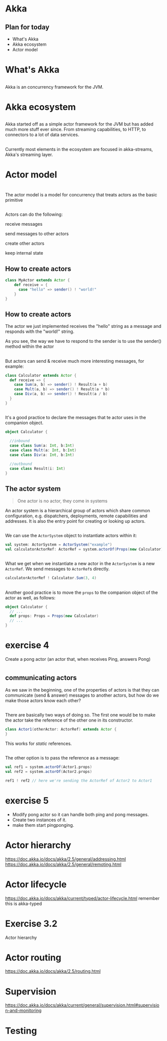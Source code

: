 # Akka

## Plan for today

- What's Akka
- Akka ecosystem
- Actor model

# What's Akka

##

Akka is an concurrency framework for the JVM.

# Akka ecosystem

## 

Akka started off as a simple actor framework for the JVM but has added
much more stuff ever since.  From streaming capabilities, to HTTP, to
connectors to a lot of data services.

## 

Currently most elements in the ecosystem are focused in akka-streams,
Akka's streaming layer.

# Actor model

#

##

The actor model is a model for concurrency that treats actors as the
basic primitive

##

Actors can do the following:

<p class="fragment fade-in">receive messages</p>
<p class="fragment fade-in">send messages to other actors</p>
<p class="fragment fade-in">create other actors</p>
<p class="fragment fade-in">keep internal state</p>

## How to create actors

```scala
class MyActor extends Actor {
	def receive = {
	  case "hello" => sender() ! "world!"
	}
}
```

## How to create actors

The actor we just implemented receives the "hello" string as a message
and responds with the "world!" string.

<p class="fragment fade-in">
As you see, the way we have to respond to the sender is to use the
sender() method within the actor
</p>

##

But actors can send & receive much more interesting messages, for
example:

```scala
class Calculator extends Actor {
  def receive => {
	case Sum(a, b) => sender() ! Result(a + b)
    case Mult(a, b) => sender() ! Result(a * b)
    case Div(a, b) => sender() ! Result(a / b)
  }
}
```

##

It's a good practice to declare the messages that te actor uses in the
companion object.

```scala
object Calculator {

  //inbound
  case class Sum(a: Int, b:Int)
  case class Mult(a: Int, b:Int)
  case class Div(a: Int, b:Int)
  
  //outbound
  case class Result(i: Int)
}
```

## The actor system

> One actor is no actor, they come in systems

An actor system is a hierarchical group of actors which share common
configuration, e.g. dispatchers, deployments, remote capabilities
and addresses. It is also the entry point for creating or looking up
actors.


##

We can use the `ActorSystem` object to instantiate actors within it:

```scala
val system: ActorSystem = ActorSystem("example")
val calculatorActorRef: ActorRef = system.actorOf(Props(new Calculator))
```

##

What we get when we instantiate a new actor in the `ActorSystem` is a
new `ActorRef`.  We send messages to `ActorRef`s directly.

```scala
calculatorActorRef ! Calculator.Sum(3, 4)
```

##

Another good practice is to move the `props` to the companion object
of the actor as well, as follows:

```scala
object Calculator {
  // ...
  def props: Props = Props(new Calculator)
  // ...
}
```

# exercise 4

Create a pong actor (an actor that, when receives Ping, answers Pong)

#

## communicating actors

As we saw in the beginning, one of the properties of actors is that
they can communicate (send & answer) messages to another actors, but
how do we make those actors know each other?

##

There are basically two ways of doing so.  The first one would be to
make the actor take the reference of the other one in its constructor.

```scala
class Actor1(otherActor: ActorRef) extends Actor {
}
```

This works for _static_ references.

##

The other option is to pass the reference as a message:

```scala
val ref1 = system.actorOf(Actor1.props)
val ref2 = system.actorOf(Actor2.props)

ref1 ! ref2 // here we're sending the ActorRef of Actor2 to Actor1
```

# exercise 5

- Modify pong actor so it can handle both ping and pong messages.
- Create two instances of it.
- make them start pingponging.

# Actor hierarchy

https://doc.akka.io/docs/akka/2.5/general/addressing.html
https://doc.akka.io/docs/akka/2.5/general/remoting.html

# Actor lifecycle

https://doc.akka.io/docs/akka/current/typed/actor-lifecycle.html remember this is akka-typed

# Exercise 3.2

Actor hierarchy

# Actor routing

https://doc.akka.io/docs/akka/2.5/routing.html

# Supervision

https://doc.akka.io/docs/akka/current/general/supervision.html#supervision-and-monitoring

# Testing

[alpakka]: https://developer.lightbend.com/docs/alpakka/current/
